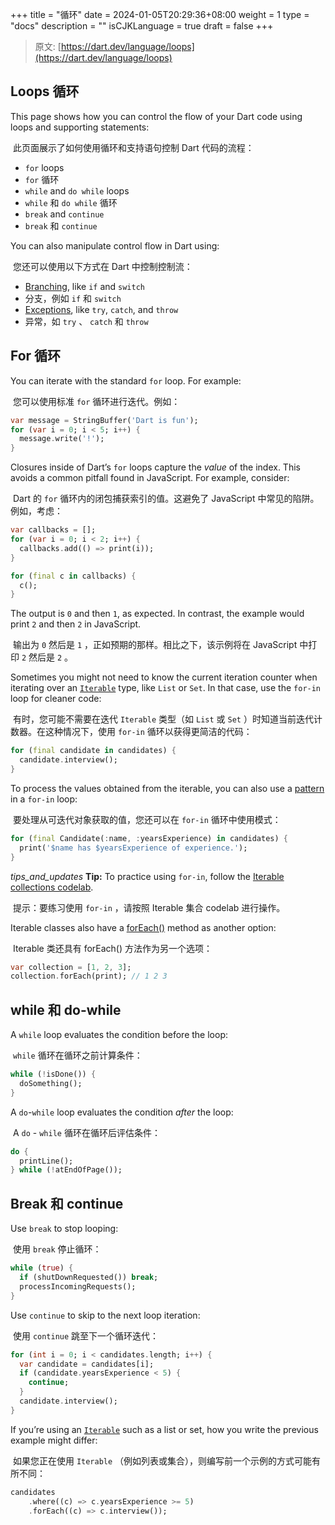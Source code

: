 +++
title = "循环"
date = 2024-01-05T20:29:36+08:00
weight = 1
type = "docs"
description = ""
isCJKLanguage = true
draft = false
+++

> 原文: [https://dart.dev/language/loops](https://dart.dev/language/loops)

## Loops 循环

This page shows how you can control the flow of your Dart code using loops and supporting statements:

​	此页面展示了如何使用循环和支持语句控制 Dart 代码的流程：

- `for` loops
- `for` 循环
- `while` and `do while` loops
- `while` 和 `do while` 循环
- `break` and `continue`
- `break` 和 `continue`

You can also manipulate control flow in Dart using:

​	您还可以使用以下方式在 Dart 中控制控制流：

- [Branching](https://dart.dev/language/branches), like `if` and `switch`
- 分支，例如 `if` 和 `switch`
- [Exceptions](https://dart.dev/language/error-handling), like `try`, `catch`, and `throw`
- 异常，如 `try` 、 `catch` 和 `throw`

## For 循环

You can iterate with the standard `for` loop. For example:

​	您可以使用标准 `for` 循环进行迭代。例如：

```dart
var message = StringBuffer('Dart is fun');
for (var i = 0; i < 5; i++) {
  message.write('!');
}
```

Closures inside of Dart’s `for` loops capture the *value* of the index. This avoids a common pitfall found in JavaScript. For example, consider:

​	Dart 的 `for` 循环内的闭包捕获索引的值。这避免了 JavaScript 中常见的陷阱。例如，考虑：

```dart
var callbacks = [];
for (var i = 0; i < 2; i++) {
  callbacks.add(() => print(i));
}

for (final c in callbacks) {
  c();
}
```

The output is `0` and then `1`, as expected. In contrast, the example would print `2` and then `2` in JavaScript.

​	输出为 `0` 然后是 `1` ，正如预期的那样。相比之下，该示例将在 JavaScript 中打印 `2` 然后是 `2` 。

Sometimes you might not need to know the current iteration counter when iterating over an [`Iterable`](https://api.dart.dev/stable/dart-core/Iterable-class.html) type, like `List` or `Set`. In that case, use the `for-in` loop for cleaner code:

​	有时，您可能不需要在迭代 `Iterable` 类型（如 `List` 或 `Set` ）时知道当前迭代计数器。在这种情况下，使用 `for-in` 循环以获得更简洁的代码：

```dart
for (final candidate in candidates) {
  candidate.interview();
}
```

To process the values obtained from the iterable, you can also use a [pattern](https://dart.dev/language/patterns) in a `for-in` loop:

​	要处理从可迭代对象获取的值，您还可以在 `for-in` 循环中使用模式：

```dart
for (final Candidate(:name, :yearsExperience) in candidates) {
  print('$name has $yearsExperience of experience.');
}
```

*tips_and_updates* **Tip:** To practice using `for-in`, follow the [Iterable collections codelab](https://dart.dev/codelabs/iterables).

​	提示：要练习使用 `for-in` ，请按照 Iterable 集合 codelab 进行操作。

Iterable classes also have a [forEach()](https://api.dart.dev/stable/dart-core/Iterable/forEach.html) method as another option:

​	Iterable 类还具有 forEach() 方法作为另一个选项：

```dart
var collection = [1, 2, 3];
collection.forEach(print); // 1 2 3
```

## while 和 do-while

A `while` loop evaluates the condition before the loop:

​	`while` 循环在循环之前计算条件：

```dart
while (!isDone()) {
  doSomething();
}
```

A `do`-`while` loop evaluates the condition *after* the loop:

​	A `do` - `while` 循环在循环后评估条件：

```dart
do {
  printLine();
} while (!atEndOfPage());
```

## Break 和 continue

Use `break` to stop looping:

​	使用 `break` 停止循环：

```dart
while (true) {
  if (shutDownRequested()) break;
  processIncomingRequests();
}
```

Use `continue` to skip to the next loop iteration:

​	使用 `continue` 跳至下一个循环迭代：

```dart
for (int i = 0; i < candidates.length; i++) {
  var candidate = candidates[i];
  if (candidate.yearsExperience < 5) {
    continue;
  }
  candidate.interview();
}
```

If you’re using an [`Iterable`](https://api.dart.dev/stable/dart-core/Iterable-class.html) such as a list or set, how you write the previous example might differ:

​	如果您正在使用 `Iterable` （例如列表或集合），则编写前一个示例的方式可能有所不同：

```dart
candidates
    .where((c) => c.yearsExperience >= 5)
    .forEach((c) => c.interview());
```

